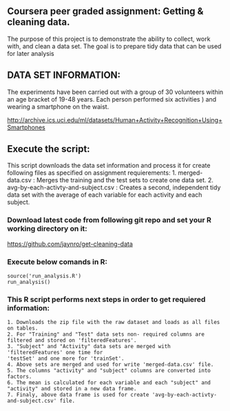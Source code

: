 ## Coursera peer graded assignment:  Getting & cleaning data.

The purpose of this project is to demonstrate the ability to collect, work with, and clean a data set. The goal is to prepare tidy data that can be used for later analysis

## DATA SET INFORMATION:

The experiments have been carried out with a group of 30 volunteers within an age bracket of 19-48 years. Each person performed six activities ) and wearing a smartphone on the waist.

http://archive.ics.uci.edu/ml/datasets/Human+Activity+Recognition+Using+Smartphones


## Execute the script:

This script downloads the data set information and process it for  create following files as specified on assignment requierements:
	1. merged-data.csv : Merges the training and the test sets to create one data set.
	2. avg-by-each-activty-and-subject.csv : Creates a second, independent tidy data set with the average of each variable for each activity and each subject.

### Download latest code from following git repo and set your R working directory on it:
https://github.com/jaynro/get-cleaning-data

### Execute  below comands in R:
	source('run_analysis.R')
	run_analysis()

### This R script performs next steps in order to get requiered information:
	1. Downloads the zip file with the raw dataset and loads as all files on tables.
	2. For "Training" and "Test" data sets non- required columns are filtered and stored on 'filteredFeatures'.
	3. "Subject" and "Activity" data sets are merged with 'filteredFeatures' one time for
	'testSet' and one more for 'trainSet'.	
	4. Above sets are merged and used for write 'merged-data.csv' file. 
	5. The columns "activity" and "subject" columns are converted into factors.
	6. The mean is calculated for each variable and each "subject" and "activity" and stored in a new data frame.
	7. Finaly, above data frame is used for create 'avg-by-each-activty-and-subject.csv' file.





